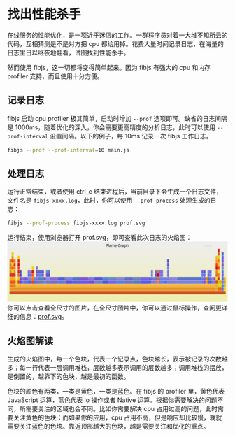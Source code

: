 # 找出性能杀手
在线服务的性能优化，是一项近乎迷信的工作。一群程序员对着一大堆不知所云的代码，互相猜测是不是对方把 cpu 都给用掉。花费大量时间记录日志，在海量的日志里日以继夜地翻看，试图找到性能杀手。

然而使用 fibjs，这一切都将变得简单起来。因为 fibjs 有强大的 cpu 和内存 profiler 支持，而且使用十分方便。

## 记录日志
fibjs 启动 cpu profiler 极其简单，启动时增加 `--prof` 选项即可。缺省的日志间隔是 1000ms，随着优化的深入，你会需要更高精度的分析日志，此时可以使用 `--prof-interval` 设置间隔。以下的例子，每 10ms 记录一次 fibjs 工作日志。
```sh
fibjs --prof --prof-interval=10 main.js
```
## 处理日志
运行正常结束，或者使用 ctrl_c 结束进程后，当前目录下会生成一个日志文件，文件名是 `fibjs-xxxx.log`，此时，你可以使用 `--prof-process` 处理生成的日志：
```sh
fibjs --prof-process fibjs-xxxx.log prof.svg
```
运行结束，使用浏览器打开 prof.svg，即可查看此次日志的火焰图：
![Alt text](./imgs/prof.svg)
你可以点击查看全尺寸的图片，在全尺寸图片中，你可以通过鼠标操作，查阅更详细的信息：[prof.svg](./imgs/prof.svg)。
## 火焰图解读
生成的火焰图中，每一个色块，代表一个记录点，色块越长，表示被记录的次数越多；每一行代表一层调用堆栈，层数越多表示调用的层数越多；调用堆栈的摆放，是倒置的，越靠下的色块，越是最初的函数。

色块的颜色有两类，一类是黄色，一类是蓝色。在 fibjs 的 profiler 里，黄色代表  JavaScript 运算，蓝色代表 io 操作或者 Native 运算。根据你需要解决的问题不同，所需要关注的区域也会不同。比如你需要解决 cpu 占用过高的问题，此时需要关注黄色的色块；而如果你的应用，cpu 占用不高，但是响应却比较慢，就就需要关注蓝色的色块。靠近顶部越大的色块，越是需要关注和优化的重点。